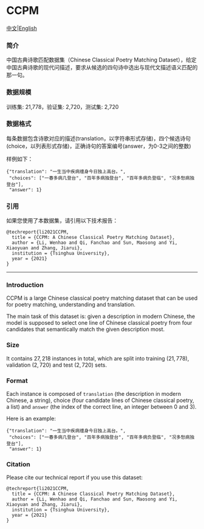 # CCPM
[中文](#简介)|[English](#Introduction)

### 简介
中国古典诗歌匹配数据集（Chinese Classical Poetry Matching Dataset），给定中国古典诗歌的现代问描述，要求从候选的四句诗中选出与现代文描述语义匹配的那一句。

### 数据规模
训练集: 21,778，验证集: 2,720，测试集: 2,720
### 数据格式
每条数据包含诗歌对应的描述(translation，以字符串形式存储)，四个候选诗句(choice，以列表形式存储)，正确诗句的答案编号(answer，为0-3之间的整数)

样例如下：

```
{"translation": "一生当中疾病缠身今日独上高台。",
 "choices": ["一春多病几登台", "百年多病独登台", "百年多病负登临", "况多愁病独登台"],
 "answer": 1}
```
### 引用
如果您使用了本数据集，请引用以下技术报告：
```
@techreport{li2021CCPM,
  title = {CCPM: A Chinese Classical Poetry Matching Dataset},
  author = {Li, Wenhao and Qi, Fanchao and Sun, Maosong and Yi, Xiaoyuan and Zhang, Jiarui},
  institution = {Tsinghua University},
  year = {2021}
}
```



------

### Introduction

CCPM is a large Chinese classical poetry matching dataset that can be used for poetry matching, understanding and translation. 

The main task of this dataset is: given a description in modern Chinese, the model is supposed to select one line of Chinese classical poetry from four candidates that semantically match the given description most.

### Size
It contains $27,218$ instances in total, which are split into training ($21,778$), validation ($2,720$) and test ($2,720$) sets.

### Format

Each instance is composed of `translation` (the description in modern Chinese, a string), choice (four candidate lines of Chinese classical poetry, a list)  and `answer` (the index of the correct line, an integer between 0 and 3).

Here is an example:
```
{"translation": "一生当中疾病缠身今日独上高台。",
 "choices": ["一春多病几登台", "百年多病独登台", "百年多病负登临", "况多愁病独登台"],
 "answer": 1}
```


### Citation

Please cite our technical report if you use this dataset:

```
@techreport{li2021CCPM,
  title = {CCPM: A Chinese Classical Poetry Matching Dataset},
  author = {Li, Wenhao and Qi, Fanchao and Sun, Maosong and Yi, Xiaoyuan and Zhang, Jiarui},
  institution = {Tsinghua University},
  year = {2021}
}
```